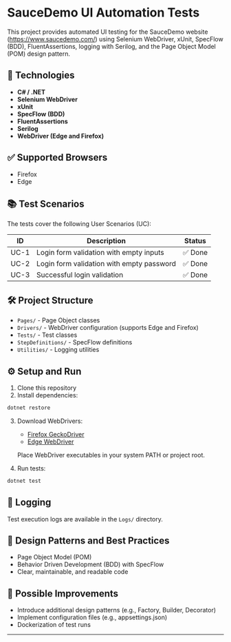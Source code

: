 # SauceDemo UI Automation Tests

This project provides automated UI testing for the SauceDemo website (https://www.saucedemo.com/) using Selenium WebDriver, xUnit, SpecFlow (BDD), FluentAssertions, logging with Serilog, and the Page Object Model (POM) design pattern.

## 🚀 Technologies

- **C# / .NET**
- **Selenium WebDriver**
- **xUnit**
- **SpecFlow (BDD)**
- **FluentAssertions**
- **Serilog**
- **WebDriver (Edge and Firefox)**

## ✅ Supported Browsers

- Firefox
- Edge

## 📚 Test Scenarios

The tests cover the following User Scenarios (UC):

| ID   | Description                                | Status  |
|------|--------------------------------------------|---------|
| UC-1 | Login form validation with empty inputs    | ✅ Done |
| UC-2 | Login form validation with empty password  | ✅ Done |
| UC-3 | Successful login validation                | ✅ Done |

## 🛠 Project Structure

- `Pages/` - Page Object classes
- `Drivers/` - WebDriver configuration (supports Edge and Firefox)
- `Tests/` - Test classes
- `StepDefinitions/` - SpecFlow definitions
- `Utilities/` - Logging utilities

## ⚙️ Setup and Run

1. Clone this repository
2. Install dependencies:
```bash
dotnet restore
```
3. Download WebDrivers:
   - [Firefox GeckoDriver](https://github.com/mozilla/geckodriver/releases)
   - [Edge WebDriver](https://developer.microsoft.com/microsoft-edge/tools/webdriver/)

   Place WebDriver executables in your system PATH or project root.

4. Run tests:
```bash
dotnet test
```

## 📝 Logging

Test execution logs are available in the `Logs/` directory.

## 🌱 Design Patterns and Best Practices

- Page Object Model (POM)
- Behavior Driven Development (BDD) with SpecFlow
- Clear, maintainable, and readable code

## 🎯 Possible Improvements

- Introduce additional design patterns (e.g., Factory, Builder, Decorator)
- Implement configuration files (e.g., appsettings.json)
- Dockerization of test runs

---
